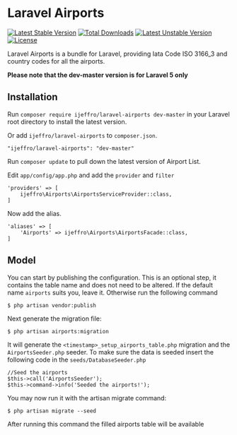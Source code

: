 # Laravel Airports

[![Latest Stable Version](https://poser.pugx.org/ijeffro/laravel-airports/v/stable)](https://packagist.org/packages/ijeffro/laravel-airports)
[![Total Downloads](https://poser.pugx.org/ijeffro/laravel-airports/downloads)](https://packagist.org/packages/ijeffro/laravel-airports)
[![Latest Unstable Version](https://poser.pugx.org/ijeffro/laravel-airports/v/unstable)](https://packagist.org/packages/ijeffro/laravel-airports)
[![License](https://poser.pugx.org/ijeffro/laravel-airports/license)](https://packagist.org/packages/ijeffro/laravel-airports)

Laravel Airports is a bundle for Laravel, providing Iata Code ISO 3166_3 and country codes for all the airports.

**Please note that the dev-master version is for Laravel 5 only**

## Installation

Run `composer require ijeffro/laravel-airports dev-master` in your Laravel root directory to install the latest version.

Or add `ijeffro/laravel-airports` to `composer.json`.

    "ijeffro/laravel-airports": "dev-master"

Run `composer update` to pull down the latest version of Airport List.

Edit `app/config/app.php` and add the `provider` and `filter`

    'providers' => [
        ijeffro\Airports\AirportsServiceProvider::class,
    ]

Now add the alias.

    'aliases' => [
        'Airports' => ijeffro\Airports\AirportsFacade::class,
    ]


## Model

You can start by publishing the configuration. This is an optional step, it contains the table name and does not need to be altered. If the default name `airports` suits you, leave it. Otherwise run the following command

    $ php artisan vendor:publish

Next generate the migration file:

    $ php artisan airports:migration

It will generate the `<timestamp>_setup_airports_table.php` migration and the `AirportsSeeder.php` seeder. To make sure the data is seeded insert the following code in the `seeds/DatabaseSeeder.php`

    //Seed the airports
    $this->call('AirportsSeeder');
    $this->command->info('Seeded the airports!');

You may now run it with the artisan migrate command:

    $ php artisan migrate --seed

After running this command the filled airports table will be available
